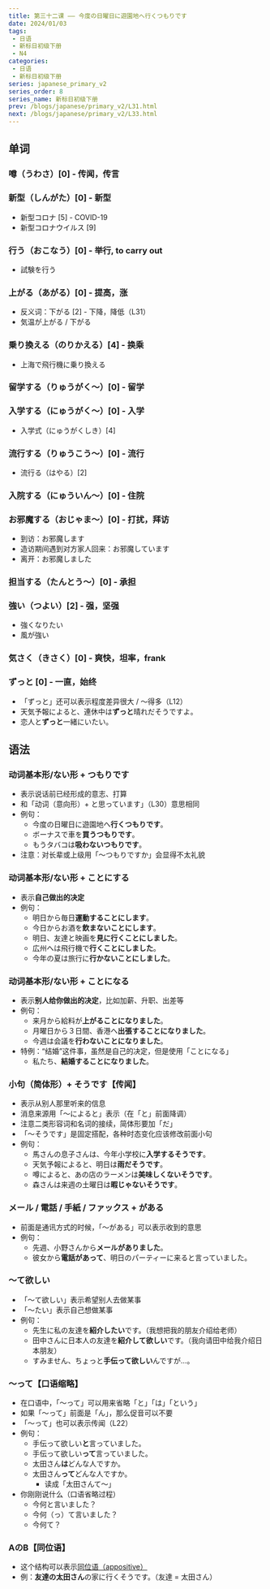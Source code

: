 ```yaml
---
title: 第三十二课 —— 今度の日曜日に遊園地へ行くつもりです
date: 2024/01/03
tags:
 - 日语
 - 新标日初级下册
 - N4
categories:
 - 日语
 - 新标日初级下册
series: japanese_primary_v2
series_order: 8
series_name: 新标日初级下册
prev: /blogs/japanese/primary_v2/L31.html
next: /blogs/japanese/primary_v2/L33.html
---
```


## 单词

### 噂（うわさ）\[0\] - 传闻，传言

### 新型（しんがた）\[0\] - 新型

+ 新型コロナ \[5\] - COVID-19
+ 新型コロナウイルス \[9\]

### 行う（おこなう）\[0\] - 举行, to carry out

+ 試験を行う

### 上がる（あがる）\[0\] - 提高，涨

+ 反义词：下がる \[2\] - 下降，降低（L31）
+ 気温が上がる / 下がる

### 乗り換える（のりかえる）\[4\] - 换乘

+ 上海で飛行機に乗り換える

### 留学する（りゅうがく～）\[0\] - 留学

### 入学する（にゅうがく～）\[0\] - 入学

+ 入学式（にゅうがくしき）\[4\]

### 流行する（りゅうこう～）\[0\] - 流行

+ 流行る（はやる）\[2\]

### 入院する（にゅういん～）\[0\] - 住院

### お邪魔する（おじゃま～）\[0\] - 打扰，拜访

+ 到访：お邪魔します
+ 造访期间遇到对方家人回来：お邪魔しています
+ 离开：お邪魔しました

### 担当する（たんとう～）\[0\] - 承担

### 強い（つよい）\[2\] - 强，坚强

+ 強くなりたい
+ 風が強い

### 気さく（きさく）\[0\] - 爽快，坦率，frank

### ずっと \[0\] - 一直，始终

+ 「ずっと」还可以表示程度差异很大 / ～得多（L12）
+ 天気予報によると、連休中は**ずっと**晴れだそうですよ。
+ 恋人と**ずっと**一緒にいたい。

## 语法

### 动词基本形/ない形 + つもりです

+ 表示说话前已经形成的意志、打算
+ 和「动词（意向形）+ と思っています」（L30）意思相同
+ 例句：
  + 今度の日曜日に遊園地へ**行くつもりです**。
  + ボーナスで車を**買うつもりです**。
  + もうタバコは**吸わないつもりです**。
+ 注意：对长辈或上级用「～つもりですか」会显得不太礼貌

### 动词基本形/ない形 + ことにする

+ 表示**自己做出的决定**
+ 例句：
  + 明日から毎日**運動することにします**。
  + 今日からお酒を**飲まないことにします**。
  + 明日、友達と映画を**見に行くことにしました**。
  + 広州へは飛行機で**行くことにしました**。
  + 今年の夏は旅行に**行かないことにしました**。

### 动词基本形/ない形 + ことになる

+ 表示**别人给你做出的决定**，比如加薪、升职、出差等
+ 例句：
  + 来月から給料が**上がることになりました**。
  + 月曜日から３日間、香港へ**出張することになりました**。
  + 今週は会議を**行わないことになりました**。
+ 特例：“结婚”这件事，虽然是自己的决定，但是使用「ことになる」
  + 私たち、**結婚することになりました**。

### 小句（简体形）+ そうです【传闻】

+ 表示从别人那里听来的信息
+ 消息来源用「～によると」表示（在「と」前面降调）
+ 注意二类形容词和名词的接续，简体形要加「だ」
+ 「～そうです」是固定搭配，各种时态变化应该修改前面小句
+ 例句：
  + 馬さんの息子さんは、今年小学校に**入学するそうです**。
  + 天気予報によると、明日は**雨だそうです**。
  + 噂によると、あの店のラーメンは**美味しくないそうです**。
  + 森さんは来週の土曜日は**暇じゃないそうです**。

### メール / 電話 / 手紙 / ファックス + がある

+ 前面是通讯方式的时候，「～がある」可以表示收到的意思
+ 例句：
  + 先週、小野さんから**メールがありました**。
  + 彼女から**電話があって**、明日のパーティーに来ると言っていました。

### ～て欲しい

+ 「～て欲しい」表示希望别人去做某事
+ 「～たい」表示自己想做某事
+ 例句：
  + 先生に私の友達を**紹介したい**です。（我想把我的朋友介绍给老师）
  + 田中さんに日本人の友達を**紹介して欲しい**です。（我向请田中给我介绍日本朋友）
  + すみません、ちょっと**手伝って欲しい**んですが…。

### ～って【口语缩略】

+ 在口语中，「～って」可以用来省略「と」「は」「という」
+ 如果「～って」前面是「ん」，那么促音可以不要
+ 「～って」也可以表示传闻（L22）
+ 例句：
  + 手伝って欲しい**と**言っていました。
  + 手伝って欲しい**って**言っていました。
  + 太田さん**は**どんな人ですか。
  + 太田さん**って**どんな人ですか。
    + 读成「太田さんて～」
+ 你刚刚说什么（口语省略过程）
  + 今何と言いました？
  + 今何（っ）て言いました？
  + 今何て？

### AのB【同位语】

+ 这个结构可以表示[同位语（appositive）](https://zh.wikipedia.org/wiki/%E5%90%8C%E4%BD%8D%E7%BB%93%E6%9E%84)
+ 例：**友達の太田さん**の家に行くそうです。（友達 = 太田さん）
